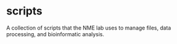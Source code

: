 # scripts
A collection of scripts that the NME lab uses to manage files, data processing, and bioinformatic analysis.
